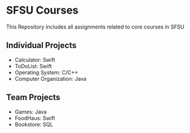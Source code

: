 # SFSU Courses
This Repository includes all assignments related to core courses in SFSU

## Individual Projects
* Calculator: Swift
* ToDoList: Swift
* Operating System: C/C++
* Computer Organization: Java

## Team Projects
* Games: Java
* FoodHaus: Swift
* Bookstore: SQL

